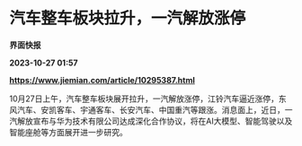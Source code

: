 # 汽车整车板块拉升，一汽解放涨停
**界面快报**

**2023-10-27 01:57**

**https://www.jiemian.com/article/10295387.html**

10月27日上午，汽车整车板块展开拉升，一汽解放涨停，江铃汽车逼近涨停，东风汽车、安凯客车、宇通客车、长安汽车、中国重汽等跟涨。消息面上，近日，一汽解放宣布与华为技术有限公司达成深化合作协议，将在AI大模型、智能驾驶以及智能座舱等方面展开进一步研究。